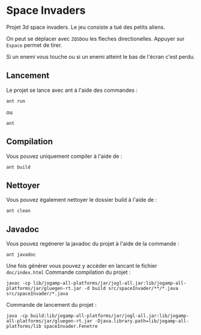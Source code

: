 # Space Invaders

Projet 3d space invaders. Le jeu consiste a tué des petits aliens.

On peut se déplacer avec `ZQSD`ou les fleches directionelles. Appuyer sur `Espace` permet de tirer.

Si un enemi vous touche ou si un enemi atteint le bas de l'écran c'est perdu.

## Lancement

Le projet se lance avec ant à l'aide des commandes :

```
ant run
```

ou

```
ant

```

## Compilation

Vous pouvez uniquement compiler à l'aide de :

```
ant build
```

## Nettoyer

Vous pouvez également nettoyer le dossier build à l'aide de :

```
ant clean
```

## Javadoc

Vous pouvez regénerer la javadoc du projet à l'aide de la commande :

```
ant javadoc
```

Une fois générer vous pouvez y accéder en lancant le fichier `doc/index.html`
Commande compilation du projet :

```
javac -cp lib/jogamp-all-platforms/jar/jogl-all.jar:lib/jogamp-all-platforms/jar/gluegen-rt.jar -d build src/spaceInvader/**/*.java src/spaceInvader/*.java

```

Commande de lancement du projet :

```
java -cp build:lib/jogamp-all-platforms/jar/jogl-all.jar:lib/jogamp-all-platforms/jar/gluegen-rt.jar -Djava.library.path=lib/jogamp-all-platforms/lib spaceInvader.Fenetre
```

